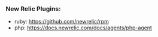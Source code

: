 ### New Relic Plugins:

* ruby: https://github.com/newrelic/rpm
* php: https://docs.newrelic.com/docs/agents/php-agent
